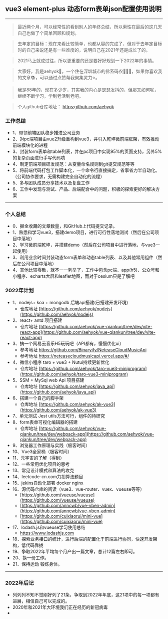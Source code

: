 ## vue3 element-plus 动态form表单json配置使用说明
---

> 最近两个月，可以经常性的看到别人的年终总结，所以索性在最后的这几天自己也做了个简单回顾和规划。

> 去年定的目标：现在来看比较简单，也都从容的完成了，但对于去年定目标时的自己来说还是有一些难度的，说明自己在2021年还是成长了的。

> 2021马上就成过往，所以更重要的还是要好好规划一下2022年的事情。

> 大家好，我是aehyok🎋，一个住在深圳城市的佛系码农🧚🏻‍♀️，如果你喜欢我的文章📚，可以通过点赞帮我聚集灵力⭐️。

> 我是88年的，现在多少岁，其实我的内心是瑟瑟发抖的，但那又如何呢，继续不断学习，学到老活到老吧。

> 个人github仓库地址： [https:github.com/aehyok](https:github.com/aehyok)


### 工作总结

  - 1、带领前端团队稳步推进公司业务
  - 2、对pc端项目由vue2升级重构到vue3，并引入乾坤微前端框架，有效推动前端模块化的进程
  - 3、封装form表单和table列表，并在pc项目中实现95%的页面支持，另外5%的复杂页面进行手写代码叻
  - 4、制定前端项目研发规范：从变量命名规则到git提交规范等等
  - 5、将前端代码打包工作脚本化，一个命令行直接搞定，省事省力半自动化。（公司协作要求，无需构建完全自动化的流程）
  - 5、多与团队成员分享技术以及复盘工作
  - 6、工作中发现与测试、产品、后端配合中的问题，积极的探索更好的解决方案
-------------------
### 个人总结
  - 0、掘金收藏的文章数量，和GitHub上代码提交记录。
  - 1、熟悉和学习vue3，搭建demo项目，进行可行性落地测试（然后在公司项目中落地）
  - 2、学习微前端乾坤，并搭建demo（然后在公司项目中进行落地，与vue3一起使用）
  - 3、利用业余时间封装动态form表单和动态table列表、以及其他常用组件（然后在公司项目中落地）
  - 4、其他比较零散，就不一一列举了，工作中包含pc端、app(h5)、公众号和小程序、echarts大屏和leaflet地图，而对于cesium只是了解吧
### 2022年计划
  - 1、nodejs+ koa + mongodb 后端api搭建(已搭建开发环境)
    - 仓库地址 [https://github.com/aehyok/nodejs](https://github.com/aehyok/nodejs)
  - 2、react+ antd 项目搭建
    - 仓库地址 [https://github.com/aehyok/vue-qiankun/tree/dev/vite-react-app](https://github.com/aehyok/vue-qiankun/tree/dev/vite-react-app)
  - 3、搞一个网易云音乐H5玩玩吧（API都有，慢慢优化ui）
    - 参考地址 https://github.com/Binaryify/NeteaseCloudMusicApi
    - 参考地址 https://neteasecloudmusicapi.vercel.app/#/
  - 4、微信小程序 taro + vue3 + Nutui持续更新优化
    - 仓库地址 [https://github.com/aehyok/taro-vue3-miniprogram](https://github.com/aehyok/taro-vue3-miniprogram)
  - 5、SSM + MySql web Api 项目搭建
    - 仓库地址 [https://github.com/aehyok/java_api](https://github.com/aehyok/java_api)
  - 6、搭建一个自己的脚手架
    - 仓库地址 [https://github.com/aehyok/ak-vue3](https://github.com/aehyok/ak-vue3)
  - 7、单元测试 Jest utils方法可行，组件的待研究
  - 8、form表单可视化编辑器的搭建
    - 仓库地址 [https://github.com/aehyok/vue-qiankun/tree/dev/webpack-app](https://github.com/aehyok/vue-qiankun/tree/dev/webpack-app)
  - 9、浏览器工作原理与实践（极客时间）
  - 10、Vue3全家桶（极客时间）
  - 11、元宇宙的了解（得到）
  - 12、一些常用优化项目的思考
  - 13、常见设计模式和算法的攻克
  - 14、leetcode-cn.com力扣算法题目
  - 15、jekins自动化部署 docker nginx
  - 16、源代码仓库的阅读（vue3、vue-router、vuex、vueuse等等）
    - [https://github.com/vueuse/vueuse](https://github.com/vueuse/vueuse)
    - [https://github.com/anncwb/vue-vben-admin](https://github.com/anncwb/vue-vben-admin)
    - [https://github.com/cuixiaorui/mini-vue](https://github.com/cuixiaorui/mini-vue)
  - 17、lodash.js和vueuse学习使用总结
    - https://www.lodashjs.com
  - 18、探索业务接口的统计，进行后端的配置化于前端进行协同，快速开发架构，低代码靠拢
  - 19、争取2022年平均每个月产出一篇文章，总计12篇左右即可。
  - 20、换一份工作。
  - 21、保持运动 锻炼身体。
-------------------
### 2022年后记
  - 列列列不知不觉刚好列了21条，争取到2022年年底，这21项中的每一项都有进展，相信自己可以完成的。
  - 2020年和2021年大环境我们正在经历的新冠病毒
  - 

